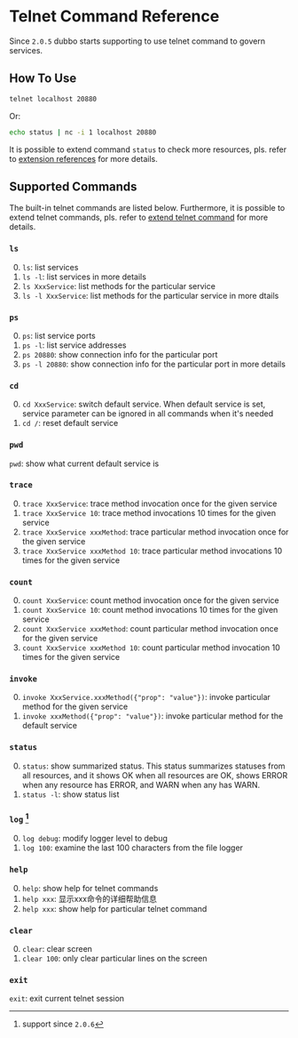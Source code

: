 # Telnet Command Reference

Since `2.0.5` dubbo starts supporting to use telnet command to govern services.

## How To Use

```sh
telnet localhost 20880
```

Or:

```sh
echo status | nc -i 1 localhost 20880
```

It is possible to extend command `status` to check more resources, pls. refer to [extension references](../../dubbo-dev-book-en/impls/status-checker.md) for more details.

## Supported Commands

The built-in telnet commands are listed below. Furthermore, it is possible to extend telnet commands, pls. refer to 
[extend telnet command](../../dubbo-dev-book-en/impls/telnet-handler.md) for more details.

### `ls`

0. `ls`: list services
0. `ls -l`: list services in more details
0. `ls XxxService`: list methods for the particular service
0. `ls -l XxxService`: list methods for the particular service in more dtails

### `ps`

0. `ps`: list service ports
0. `ps -l`: list service addresses
0. `ps 20880`: show connection info for the particular port
0. `ps -l 20880`: show connection info for the particular port in more details

### `cd`

0. `cd XxxService`: switch default service. When default service is set, service parameter can be ignored in all commands when it's needed
0. `cd /`: reset default service

### `pwd`

`pwd`: show what current default service is

### `trace`

0. `trace XxxService`: trace method invocation once for the given service
0. `trace XxxService 10`: trace method invocations 10 times for the given service
0. `trace XxxService xxxMethod`: trace particular method invocation once for the given service
0. `trace XxxService xxxMethod 10`: trace particular method invocations 10 times for the given service

### `count`

0. `count XxxService`: count method invocation once for the given service
0. `count XxxService 10`: count method invocations 10 times for the given service
0. `count XxxService xxxMethod`: count particular method invocation once for the given service
0. `count XxxService xxxMethod 10`: count particular method invocation 10 times for the given service

### `invoke`

0. `invoke XxxService.xxxMethod({"prop": "value"})`: invoke particular method for the given service
0. `invoke xxxMethod({"prop": "value"})`: invoke particular method for the default service

### `status`

0. `status`: show summarized status. This status summarizes statuses from all resources, and it shows OK when all resources are OK, shows ERROR when any resource has ERROR, and WARN when any has WARN.
0. `status -l`: show status list

### `log` [^1]

0. `log debug`: modify logger level to debug
0. `log 100`: examine the last 100 characters from the file logger

### `help`

0. `help`: show help for telnet commands
0. `help xxx`: 显示xxx命令的详细帮助信息
0. `help xxx`: show help for particular telnet command

### `clear`

0. `clear`: clear screen
0. `clear 100`: only clear particular lines on the screen

### `exit`

`exit`: exit current telnet session

[^1]: support since `2.0.6`
